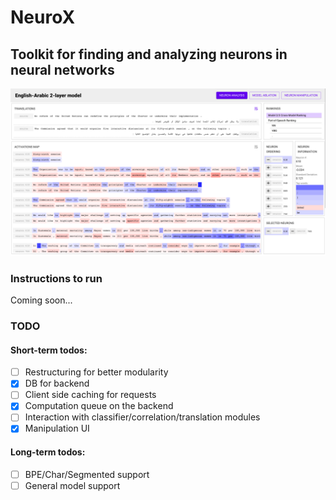 # NeuroX
## Toolkit for finding and analyzing neurons in neural networks

![demo picure](docs/en-ar-NeuroX.png)

### Instructions to run
Coming soon...

### TODO
#### Short-term todos:
- [ ] Restructuring for better modularity
- [x] DB for backend
- [ ] Client side caching for requests
- [x] Computation queue on the backend
- [ ] Interaction with classifier/correlation/translation modules
- [x] Manipulation UI

#### Long-term todos:
- [ ] BPE/Char/Segmented support
- [ ] General model support
